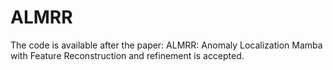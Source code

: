 # ALMRR
The code is available after the paper: ALMRR: Anomaly Localization Mamba with Feature Reconstruction and refinement is accepted.
